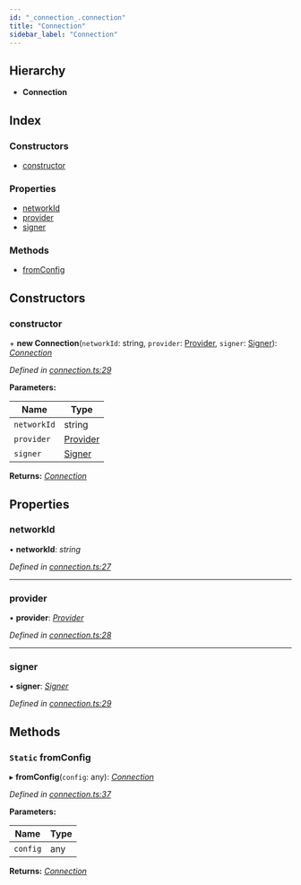 ```yaml
---
id: "_connection_.connection"
title: "Connection"
sidebar_label: "Connection"
---
```


## Hierarchy

* **Connection**

## Index

### Constructors

* [constructor](_connection_.connection.md#constructor)

### Properties

* [networkId](_connection_.connection.md#networkid)
* [provider](_connection_.connection.md#provider)
* [signer](_connection_.connection.md#signer)

### Methods

* [fromConfig](_connection_.connection.md#static-fromconfig)

## Constructors

###  constructor

\+ **new Connection**(`networkId`: string, `provider`: [Provider](_providers_provider_.provider.md), `signer`: [Signer](_signer_.signer.md)): *[Connection](_connection_.connection.md)*

*Defined in [connection.ts:29](https://github.com/nearprotocol/nearlib/blob/bae5ebc/src.ts/connection.ts#L29)*

**Parameters:**

Name | Type |
------ | ------ |
`networkId` | string |
`provider` | [Provider](_providers_provider_.provider.md) |
`signer` | [Signer](_signer_.signer.md) |

**Returns:** *[Connection](_connection_.connection.md)*

## Properties

###  networkId

• **networkId**: *string*

*Defined in [connection.ts:27](https://github.com/nearprotocol/nearlib/blob/bae5ebc/src.ts/connection.ts#L27)*

___

###  provider

• **provider**: *[Provider](_providers_provider_.provider.md)*

*Defined in [connection.ts:28](https://github.com/nearprotocol/nearlib/blob/bae5ebc/src.ts/connection.ts#L28)*

___

###  signer

• **signer**: *[Signer](_signer_.signer.md)*

*Defined in [connection.ts:29](https://github.com/nearprotocol/nearlib/blob/bae5ebc/src.ts/connection.ts#L29)*

## Methods

### `Static` fromConfig

▸ **fromConfig**(`config`: any): *[Connection](_connection_.connection.md)*

*Defined in [connection.ts:37](https://github.com/nearprotocol/nearlib/blob/bae5ebc/src.ts/connection.ts#L37)*

**Parameters:**

Name | Type |
------ | ------ |
`config` | any |

**Returns:** *[Connection](_connection_.connection.md)*
